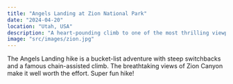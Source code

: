 ```yaml
---
title: "Angels Landing at Zion National Park"
date: "2024-04-20"
location: "Utah, USA"
description: "A heart-pounding climb to one of the most thrilling viewpoints in the U.S."
image: "src/images/zion.jpg"
---
```


The Angels Landing hike is a bucket-list adventure with steep switchbacks and a famous chain-assisted climb.
The breathtaking views of Zion Canyon make it well worth the effort. Super fun hike!